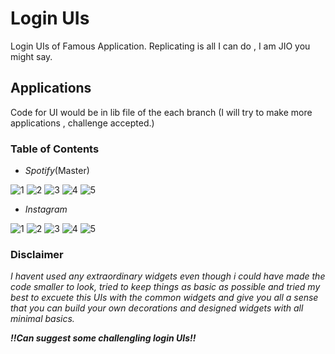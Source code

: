 # Login UIs

Login UIs of Famous Application.
Replicating is all I can do , I am JIO you might say.

## Applications

Code for UI would be in lib file of the each branch (I will try to make more applications , challenge accepted.)

### Table of Contents
- _Spotify_(Master)


![1](https://user-images.githubusercontent.com/45462725/88136385-bebaba80-cc06-11ea-9bc6-97d885ee0692.png) ![2](https://user-images.githubusercontent.com/45462725/88136474-f164b300-cc06-11ea-9281-d7888da54dd5.png) ![3](https://user-images.githubusercontent.com/45462725/88136587-2cff7d00-cc07-11ea-8ca6-120369a13823.png) ![4](https://user-images.githubusercontent.com/45462725/88136591-312b9a80-cc07-11ea-8b4d-ded0a78831c8.png) ![5](https://user-images.githubusercontent.com/45462725/88136593-312b9a80-cc07-11ea-96a2-2c23e46c46d1.png)

- _Instagram_

![1](https://user-images.githubusercontent.com/45462725/88274112-d7a39880-ccf8-11ea-903d-4813b2785678.png)  ![2](https://user-images.githubusercontent.com/45462725/88274116-d8d4c580-ccf8-11ea-8e84-bde634ce33db.png)  ![3](https://user-images.githubusercontent.com/45462725/88274117-d8d4c580-ccf8-11ea-9218-2adfe39107dd.png)  ![4](https://user-images.githubusercontent.com/45462725/88274118-d96d5c00-ccf8-11ea-8499-b2ff84d94145.png)  ![5](https://user-images.githubusercontent.com/45462725/88274278-11749f00-ccf9-11ea-8243-30d69daf8218.png)


### Disclaimer
_I havent used any extraordinary widgets even though i could have made the code smaller to look, tried to keep things as basic as possible and tried my best to excuete this UIs with the common widgets and give you all a sense that you can build your own decorations and designed widgets with all minimal basics._

_**!!Can suggest some challengling login UIs!!**_
